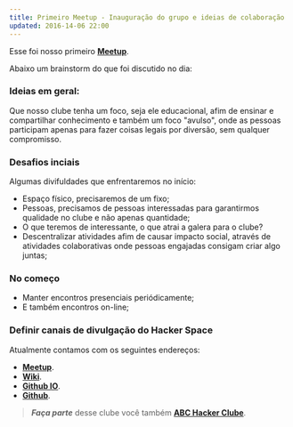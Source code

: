 ```yaml
---
title: Primeiro Meetup - Inauguração do grupo e ideias de colaboração
updated: 2016-14-06 22:00
---
```


Esse foi nosso primeiro [**Meetup**](http://www.meetup.com/pt-BR/abchackerclube/events/231514416/).

Abaixo um brainstorm do que foi discutido no dia:

### Ideias em geral:

Que nosso clube tenha um foco, seja ele educacional, afim de ensinar e compartilhar conhecimento e também 
um foco "avulso", onde as pessoas participam apenas para fazer coisas legais por diversão, sem qualquer compromisso.

### Desafios inciais

Algumas divifuldades que enfrentaremos no início:

* Espaço físico, precisaremos de um fixo;
* Pessoas, precisamos de pessoas interessadas para garantirmos qualidade no clube e não apenas quantidade;
* O que teremos de interessante, o que atrai a galera para o clube?
* Descentralizar atividades afim de causar impacto social, através de atividades colaborativas onde pessoas engajadas consigam criar algo juntas;

### No começo

* Manter encontros presenciais periódicamente;
* E também encontros on-line;

### Definir canais de divulgação do Hacker Space

Atualmente contamos com os seguintes endereços:

* [**Meetup**](http://www.meetup.com/pt-BR/abchackerclube/).
* [**Wiki**](http://abchackerclube.azurewebsites.net/).
* [**Github IO**](http://abchackerclube.github.io/ABCHackerClube/).
* [**Github**](https://github.com/ABCHackerClube/).

> **_Faça parte_** desse clube você também [**ABC Hacker Clube**](http://www.meetup.com/pt-BR/abchackerclube).